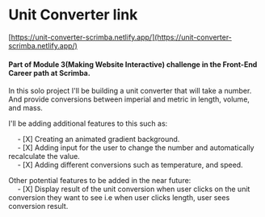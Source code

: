 # Unit Converter link

[https://unit-converter-scrimba.netlify.app/](https://unit-converter-scrimba.netlify.app/)

#### Part of Module 3(Making Website Interactive) challenge in the Front-End Career path at Scrimba.

In this solo project I'll be building a unit converter that will take a number. And provide conversions between imperial and metric in length, volume, and mass.

I'll be adding additional features to this such as:

&ensp;&ensp; - [X] Creating an animated gradient background.\
&ensp;&ensp; - [X] Adding input for the user to change the number and automatically recalculate the value.\
&ensp;&ensp; - [X] Adding different conversions such as temperature, and speed.

Other potential features to be added in the near future:\
&ensp;&ensp; - [X] Display result of the unit conversion when user clicks on the unit conversion they want to see i.e when user clicks length, user sees conversion result.
